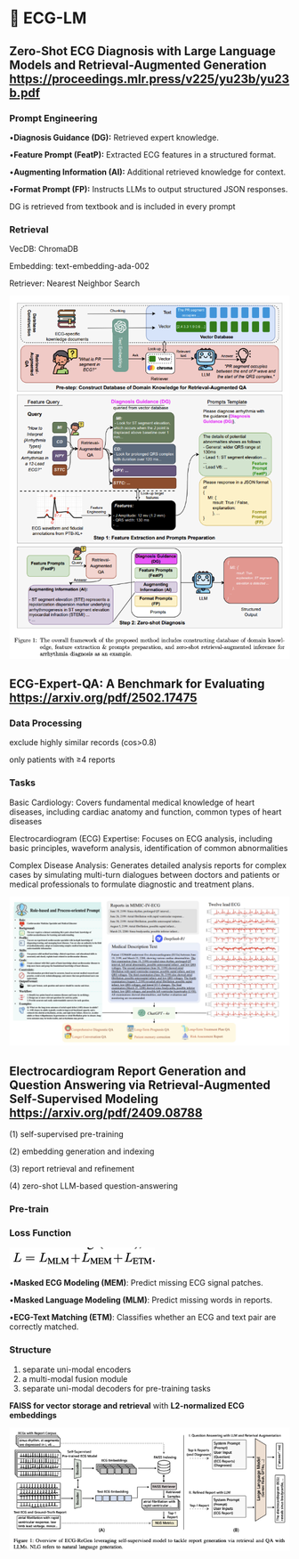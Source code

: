 # 📑 ECG-LM


## Zero-Shot ECG Diagnosis with Large Language Models and Retrieval-Augmented Generation https://proceedings.mlr.press/v225/yu23b/yu23b.pdf

### Prompt Engineering
•**Diagnosis Guidance (DG):** Retrieved expert knowledge.

•**Feature Prompt (FeatP):** Extracted ECG features in a structured format.

•**Augmenting Information (AI):** Additional retrieved knowledge for context.

•**Format Prompt (FP):** Instructs LLMs to output structured JSON responses.

DG is retrieved from textbook and is included in every prompt

### Retrieval

VecDB: ChromaDB

Embedding: text-embedding-ada-002

Retriever: Nearest Neighbor Search

![Paper Figure](/Images/zero_shot_ecg_rag.png)


## ECG-Expert-QA: A Benchmark for Evaluating https://arxiv.org/pdf/2502.17475

### Data Processing

exclude highly similar records (cos>0.8)

only patients with ≥4 reports

### Tasks

Basic Cardiology: Covers fundamental medical knowledge of heart diseases, including cardiac anatomy and function, common types of heart diseases

Electrocardiogram (ECG) Expertise: Focuses on ECG analysis, including basic principles, waveform analysis, identification of common abnormalities 

Complex Disease Analysis: Generates detailed analysis reports for complex cases by simulating multi-turn dialogues between doctors and patients or medical professionals to formulate diagnostic and treatment plans.

![Paper Figure](/Images/ecg_expert_qa.png)

## Electrocardiogram Report Generation and Question Answering via Retrieval-Augmented Self-Supervised Modeling https://arxiv.org/pdf/2409.08788

(1) self-supervised pre-training

(2) embedding generation and indexing

(3) report retrieval and refinement

(4) zero-shot LLM-based question-answering

### Pre-train

### Loss Function
![loss](/Images/ecg_selfsupervise_qa_loss.png)

•**Masked ECG Modeling (MEM)**: Predict missing ECG signal patches.

•**Masked Language Modeling (MLM)**: Predict missing words in reports.

•**ECG-Text Matching (ETM)**: Classifies whether an ECG and text pair are correctly matched.

### Structure

1. separate uni-modal encoders
2. a multi-modal fusion module 
3. separate uni-modal decoders for pre-training tasks

**FAISS for vector storage and retrieval** with **L2-normalized ECG embeddings**


![](/Images/ecg_selfsupervise_qa.png)